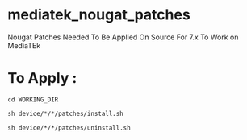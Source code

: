 # mediatek_nougat_patches
Nougat Patches Needed To Be Applied On Source For 7.x To Work on MediaTEk

# To Apply :

```cd WORKING_DIR```

```sh device/*/*/patches/install.sh```

```sh device/*/*/patches/uninstall.sh```

